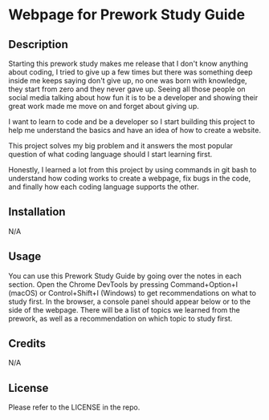 # Webpage for Prework Study Guide

## Description

Starting this prework study makes me release that I don't know anything about coding, I tried to give up a few times but there was something deep inside me keeps saying don't give up, no one was born with knowledge, they start from zero and they never gave up. Seeing all those people on social media talking about how fun it is to be a developer and showing their great work made me move on and forget about giving up.

I want to learn to code and be a developer so I start building this project to help me understand the basics and have an idea of how to create a website.

This project solves my big problem and it answers the most popular question of what coding language should I  start learning first.

Honestly, I learned a lot from this project by using commands in git bash to understand how coding works to create a webpage, fix bugs in the code, and finally how each coding language supports the other.  




## Installation

N/A

## Usage

You can use this Prework Study Guide by going over the notes in each section. Open the Chrome DevTools by pressing Command+Option+I (macOS) or Control+Shift+I (Windows) to get recommendations on what to study first. In the browser, a console panel should appear below or to the side of the webpage. There will be a list of topics we learned from the prework, as well as a recommendation on which topic to study first.


## Credits

N/A

## License

Please refer to the LICENSE in the repo.
